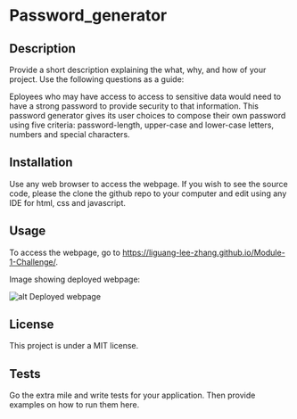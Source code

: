 # Password_generator

## Description

Provide a short description explaining the what, why, and how of your project. Use the following questions as a guide:

Eployees who may have access to access to sensitive data would need to have a strong password to provide security to that information. This password generator gives its user choices to compose their own password using five criteria: password-length, upper-case and lower-case letters, numbers and special characters. 


## Installation

Use any web browser to access the webpage. If you wish to see the source code, please the clone the github repo to your computer and edit using any IDE for html, css and javascript. 

## Usage

To access the webpage, go to https://liguang-lee-zhang.github.io/Module-1-Challenge/. 

Image showing deployed webpage:


![alt Deployed webpage](/assets/images/screenshot.png)



## License

This project is under a MIT license. 


## Tests

Go the extra mile and write tests for your application. Then provide examples on how to run them here.
